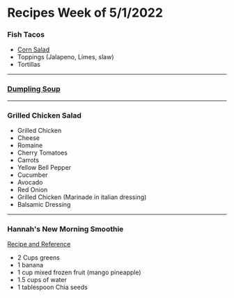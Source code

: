 # Recipes Week of 5/1/2022

### Fish Tacos
 
- [Corn Salad](https://www.jocooks.com/recipes/mexican-street-corn-salad/)
- Toppings (Jalapeno, Limes, slaw)
- Tortillas 

---

### [Dumpling Soup](./EasyDumplingSoup.md)

---

### Grilled Chicken Salad

- Grilled Chicken
- Cheese
- Romaine
- Cherry Tomatoes
- Carrots
- Yellow Bell Pepper
- Cucumber
- Avocado
- Red Onion
- Grilled Chicken (Marinade in italian dressing)
- Balsamic Dressing

--- 

### Hannah's New Morning Smoothie

[Recipe and Reference](https://joyfoodsunshine.com/green-smoothie/)

- 2 Cups greens
- 1 banana
- 1 cup mixed frozen fruit (mango pineapple)
- 1.5 cups of water
- 1 tablespoon Chia seeds